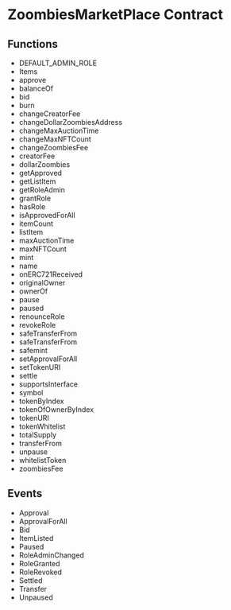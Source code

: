 
# ZoombiesMarketPlace Contract 

## Functions 

- DEFAULT_ADMIN_ROLE
- Items
- approve
- balanceOf
- bid
- burn
- changeCreatorFee
- changeDollarZoombiesAddress
- changeMaxAuctionTime
- changeMaxNFTCount
- changeZoombiesFee
- creatorFee
- dollarZoombies
- getApproved
- getListItem
- getRoleAdmin
- grantRole
- hasRole
- isApprovedForAll
- itemCount
- listItem
- maxAuctionTime
- maxNFTCount
- mint
- name
- onERC721Received
- originalOwner
- ownerOf
- pause
- paused
- renounceRole
- revokeRole
- safeTransferFrom
- safeTransferFrom
- safemint
- setApprovalForAll
- setTokenURI
- settle
- supportsInterface
- symbol
- tokenByIndex
- tokenOfOwnerByIndex
- tokenURI
- tokenWhitelist
- totalSupply
- transferFrom
- unpause
- whitelistToken
- zoombiesFee


## Events 

- Approval
- ApprovalForAll
- Bid
- ItemListed
- Paused
- RoleAdminChanged
- RoleGranted
- RoleRevoked
- Settled
- Transfer
- Unpaused


            